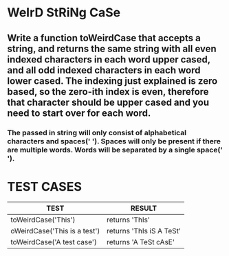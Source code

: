 # WeIrD StRiNg CaSe

## Write a function toWeirdCase that accepts a string, and returns the same string with all even indexed characters in each word upper cased, and all odd indexed characters in each word lower cased. The indexing just explained is zero based, so the zero-ith index is even, therefore that character should be upper cased and you need to start over for each word.

### The passed in string will only consist of alphabetical characters and spaces(' '). Spaces will only be present if there are multiple words. Words will be separated by a single space(' ').

# TEST CASES

| TEST                         | RESULT                   |
| ---------------------------- | ------------------------ |
| toWeirdCase('This')          | returns 'ThIs'           |
| oWeirdCase('This is a test') | returns 'ThIs iS A TeSt' |
| toWeirdCase('A test case')   | returns 'A TeSt cAsE'    |
